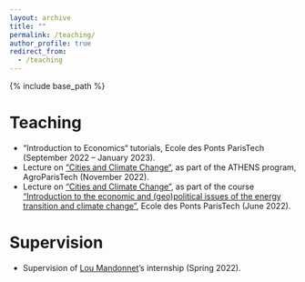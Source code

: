 ```yaml
---
layout: archive
title: ""
permalink: /teaching/
author_profile: true
redirect_from:
  - /teaching
---
```


{% include base_path %}

# Teaching
* “Introduction to Economics“ tutorials, Ecole des Ponts ParisTech (September 2022 – January 2023).
* Lecture on [“Cities and Climate Change“](http://charlotteliotta.github.io/files/ATHENS.pdf), as part of the ATHENS program, AgroParisTech (November 2022).
* Lecture on [“Cities and Climate Change”](http://charlotteliotta.github.io/files/Villes_et_climat-11.pdf), as part of the course [“Introduction to the economic and (geo)political issues of the energy transition and climate change”](https://www.vincentviguie.com/courses/enpc_energie_climat/), Ecole des Ponts ParisTech (June 2022).
# Supervision
* Supervision of [Lou Mandonnet](https://www.centre-cired.fr/lou-mandonnet/)’s internship (Spring 2022).

